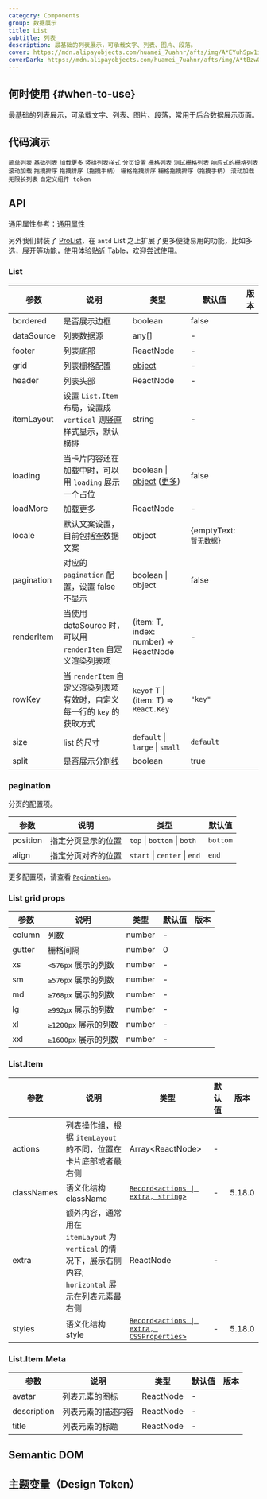 ```yaml
---
category: Components
group: 数据展示
title: List
subtitle: 列表
description: 最基础的列表展示，可承载文字、列表、图片、段落。
cover: https://mdn.alipayobjects.com/huamei_7uahnr/afts/img/A*EYuhSpw1iSwAAAAAAAAAAAAADrJ8AQ/original
coverDark: https://mdn.alipayobjects.com/huamei_7uahnr/afts/img/A*tBzwQ7raKX8AAAAAAAAAAAAADrJ8AQ/original
---
```


## 何时使用 {#when-to-use}

最基础的列表展示，可承载文字、列表、图片、段落，常用于后台数据展示页面。

## 代码演示

<!-- prettier-ignore -->
<code src="./demo/simple.tsx">简单列表</code>
<code src="./demo/basic.tsx">基础列表</code>
<code src="./demo/loadmore.tsx">加载更多</code>
<code src="./demo/vertical.tsx">竖排列表样式</code>
<code src="./demo/pagination.tsx">分页设置</code>
<code src="./demo/grid.tsx">栅格列表</code>
<code src="./demo/grid-test.tsx" debug>测试栅格列表</code>
<code src="./demo/responsive.tsx">响应式的栅格列表</code>
<code src="./demo/infinite-load.tsx">滚动加载</code>
<code src="./demo/drag-sorting.tsx">拖拽排序</code>
<code src="./demo/drag-sorting-handler.tsx">拖拽排序（拖拽手柄）</code>
<code src="./demo/grid-drag-sorting.tsx">栅格拖拽排序</code>
<code src="./demo/grid-drag-sorting-handler.tsx">栅格拖拽排序（拖拽手柄）</code>
<code src="./demo/virtual-list.tsx">滚动加载无限长列表</code>
<code src="./demo/component-token.tsx" debug>自定义组件 token</code>

## API

通用属性参考：[通用属性](/docs/react/common-props)

另外我们封装了 [ProList](https://procomponents.ant.design/components/list)，在 `antd` List 之上扩展了更多便捷易用的功能，比如多选，展开等功能，使用体验贴近 Table，欢迎尝试使用。

### List

| 参数 | 说明 | 类型 | 默认值 | 版本 |
| --- | --- | --- | --- | --- |
| bordered | 是否展示边框 | boolean | false |  |
| dataSource | 列表数据源 | any\[] | - |  |
| footer | 列表底部 | ReactNode | - |  |
| grid | 列表栅格配置 | [object](#list-grid-props) | - |  |
| header | 列表头部 | ReactNode | - |  |
| itemLayout | 设置 `List.Item` 布局，设置成 `vertical` 则竖直样式显示，默认横排 | string | - |  |
| loading | 当卡片内容还在加载中时，可以用 `loading` 展示一个占位 | boolean \| [object](/components/spin-cn#api) ([更多](https://github.com/ant-design/ant-design/issues/8659)) | false |  |
| loadMore | 加载更多 | ReactNode | - |  |
| locale | 默认文案设置，目前包括空数据文案 | object | {emptyText: `暂无数据`} |  |
| pagination | 对应的 `pagination` 配置，设置 false 不显示 | boolean \| object | false |  |
| renderItem | 当使用 dataSource 时，可以用 `renderItem` 自定义渲染列表项 | (item: T, index: number) => ReactNode | - |  |
| rowKey | 当 `renderItem` 自定义渲染列表项有效时，自定义每一行的 `key` 的获取方式 | `keyof` T \| (item: T) => `React.Key` | `"key"` |  |
| size | list 的尺寸 | `default` \| `large` \| `small` | `default` |  |
| split | 是否展示分割线 | boolean | true |  |

### pagination

分页的配置项。

| 参数     | 说明               | 类型                         | 默认值   |
| -------- | ------------------ | ---------------------------- | -------- |
| position | 指定分页显示的位置 | `top` \| `bottom` \| `both`  | `bottom` |
| align    | 指定分页对齐的位置 | `start` \| `center` \| `end` | `end`    |

更多配置项，请查看 [`Pagination`](/components/pagination-cn)。

### List grid props

| 参数   | 说明                 | 类型   | 默认值 | 版本 |
| ------ | -------------------- | ------ | ------ | ---- |
| column | 列数                 | number | -      |      |
| gutter | 栅格间隔             | number | 0      |      |
| xs     | `<576px` 展示的列数  | number | -      |      |
| sm     | `≥576px` 展示的列数  | number | -      |      |
| md     | `≥768px` 展示的列数  | number | -      |      |
| lg     | `≥992px` 展示的列数  | number | -      |      |
| xl     | `≥1200px` 展示的列数 | number | -      |      |
| xxl    | `≥1600px` 展示的列数 | number | -      |      |

### List.Item

| 参数 | 说明 | 类型 | 默认值 | 版本 |
| --- | --- | --- | --- | --- |
| actions | 列表操作组，根据 `itemLayout` 的不同，位置在卡片底部或者最右侧 | Array&lt;ReactNode> | - |  |
| classNames | 语义化结构 className | [`Record<actions \| extra, string>`](#semantic-dom) | - | 5.18.0 |
| extra | 额外内容，通常用在 `itemLayout` 为 `vertical` 的情况下，展示右侧内容; `horizontal` 展示在列表元素最右侧 | ReactNode | - |  |
| styles | 语义化结构 style | [`Record<actions \| extra, CSSProperties>`](#semantic-dom) | - | 5.18.0 |

### List.Item.Meta

| 参数        | 说明               | 类型      | 默认值 | 版本 |
| ----------- | ------------------ | --------- | ------ | ---- |
| avatar      | 列表元素的图标     | ReactNode | -      |      |
| description | 列表元素的描述内容 | ReactNode | -      |      |
| title       | 列表元素的标题     | ReactNode | -      |      |

## Semantic DOM

<code src="./demo/_semantic.tsx" simplify="true"></code>

## 主题变量（Design Token）

<ComponentTokenTable component="List"></ComponentTokenTable>
